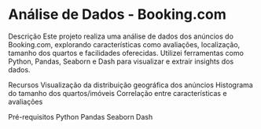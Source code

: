# Análise de Dados - Booking.com

Descrição
Este projeto realiza uma análise de dados dos anúncios do Booking.com, explorando características como avaliações, localização, tamanho dos quartos e facilidades oferecidas. Utilizei ferramentas como Python, Pandas, Seaborn e Dash para visualizar e extrair insights dos dados.

Recursos
Visualização da distribuição geográfica dos anúncios
Histograma do tamanho dos quartos/imóveis
Correlação entre características e avaliações

Pré-requisitos
Python
Pandas
Seaborn
Dash
